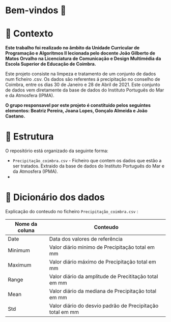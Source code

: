 # Bem-vindos 👋
# :school_satchel: Contexto
**Este trabalho foi realizado no âmbito da Unidade Curricular de Programação e Algoritmos II lecionada pelo docente João Gilberto de Matos Orvalho na Licenciatura de Comunicação e Design Multimédia da Escola Superior de Educação de Coimbra.**

Este projeto consiste na limpeza e tratamento de um conjunto de dados num ficheiro .csv. Os dados são referentes á precipitação no conselho de Coimbra, entre os dias 30 de Janeiro e 28 de Abril de 2021. Este conjunto de dados vem diretamente da base de dados do Instituto Português do Mar e da Atmosfera (IPMA).

**O grupo responsavel por este projeto é constituido pelos seguintes elementos: Beatriz Pereira, Joana Lopes, Gonçalo Almeida e João Caetano.**


# :bricks: Estrutura

O repositório está organizado da seguinte forma:

- `Precipitação_coimbra.csv` - Ficheiro que contem os dados que estão a ser tratados. Extraido da base de dados do Instituto Português do Mar e da Atmosfera (IPMA).
- 


# :notebook_with_decorative_cover: Dicionário dos dados 

Explicação do conteudo no ficheiro `Precipitação_coimbra.csv` :

|Nome da coluna | Conteudo                                                  |
|---------------|-----------------------------------------------------------|
| Date          | Data dos valores de referência                            |
| Minimum       | Valor diário minimo de Precipitação total em mm           |
| Maximum       | Valor diário máximo de Precipitação total em mm           |
| Range         | Valor diário da amplitude de Precititação total em mm     |
| Mean          | Valor diário da mediana de Precipitação total em mm       |
| Std           | Valor diário do desvio padrão de Precipitação total em mm |
